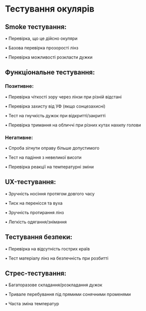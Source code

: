 <h1>Тестування окулярів</h1>

<h2>Smoke тестування:</h2>

 • Перевірка, що це дійсно окуляри
 
 • Базова перевірка прозорості лінз
 
 • Перевірка можливості розкласти дужки

<h2>Функціональне тестування: </h2> 
<h3>Позитивне: </h3>

 • Перевірка чіткості зору через лінзи при різній відстані
 
 • Перевірка захисту від УФ (якщо сонцезахисні)
 
 • Тест на гнучкість дужок при відкритті/закритті
 
 • Перевірка тримання на обличчі при різних кутах нахилу голови
 
<h3>Негативне:</h3>

 • Спроба зігнути оправу більше допустимого

 • Тест на падіння з невеликої висоти

 • Перевірка реакції на температурні зміни
   
<h2>UX-тестування:</h2>

 • Зручність носіння протягом довгого часу
 
 • Тиск на перенісся та вуха
 
 • Зручність протирання лінз
 
 • Легкість одягання/знімання

<h2>Тестування безпеки:</h2>

 • Перевірка на відсутність гострих країв
 
 • Тест матеріалу лінз на безпечність при розбитті

<h2>Стрес-тестування:</h2>

 • Багаторазове складання/розкладання дужок

 • Тривале перебування під прямими сонячними променями
 
 • Часта зміна температур
